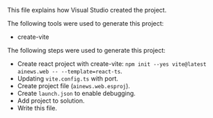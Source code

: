 This file explains how Visual Studio created the project.

The following tools were used to generate this project:
- create-vite

The following steps were used to generate this project:
- Create react project with create-vite: `npm init --yes vite@latest ainews.web -- --template=react-ts`.
- Updating `vite.config.ts` with port.
- Create project file (`ainews.web.esproj`).
- Create `launch.json` to enable debugging.
- Add project to solution.
- Write this file.
